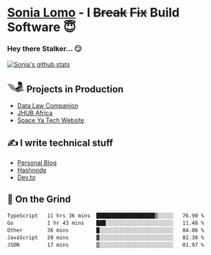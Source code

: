 # [Sonia Lomo](https://sonylomo.github.io/) - I ~~Break~~ ~~Fix~~ Build Software 😇
### Hey there Stalker... 😏 

<a href="https://github.com/sonylomo/github-readme-stats">
  <img align="center" src="https://media.giphy.com/media/lU05nFSW6Y2A/giphy.gif" alt="Sonia's github stats" />
</a>

## <img src="assets/devcat.gif" width="40"> Projects in Production
- [Data Law Companion](https://datalawcompanion.org/)
- [JHUB Africa](https://jhubafrica.com/)
- [Space Ya Tech Website](https://www.spaceyatech.com/)

## ✍️ I write technical stuff
- [Personal Blog](https://sonylomo-github-io.vercel.app/blog)
- [Hashnode](https://sonylomo.hashnode.dev/)
- [Dev.to](https://dev.to/sonylomo)

## 🤡 On the Grind
<!--START_SECTION:waka-->

```txt
TypeScript   11 hrs 36 mins  ███████████████████▒░░░░░   76.90 %
Go           1 hr 43 mins    ███░░░░░░░░░░░░░░░░░░░░░░   11.48 %
Other        36 mins         █░░░░░░░░░░░░░░░░░░░░░░░░   04.06 %
JavaScript   20 mins         ▓░░░░░░░░░░░░░░░░░░░░░░░░   02.30 %
JSON         17 mins         ▒░░░░░░░░░░░░░░░░░░░░░░░░   01.97 %
```

<!--END_SECTION:waka-->
